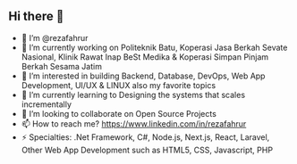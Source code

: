 ## Hi there 👋
- 👋 I’m @rezafahrur
- 🔭 I’m currently working on Politeknik Batu, Koperasi Jasa Berkah Sevate Nasional, Klinik Rawat Inap BeSt Medika & Koperasi Simpan Pinjam Berkah Sesama Jatim
- 👀 I’m interested in building Backend, Database, DevOps, Web App Development, UI/UX & LINUX also my favorite topics
- 🌱 I’m currently learning to Designing the systems that scales incrementally
- 💞️ I’m looking to collaborate on Open Source Projects
- 📫 How to reach me? https://www.linkedin.com/in/rezafahrur
- ⚡ Specialties: .Net Framework, C#, Node.js, Next.js, React, Laravel, Other Web App Development such as HTML5, CSS, Javascript, PHP
<!--
**rezafahrur/rezafahrur** is a ✨ _special_ ✨ repository because its `README.md` (this file) appears on your GitHub profile.

Here are some ideas to get you started:

- 🔭 I’m currently working on ...
- 🌱 I’m currently learning ...
- 👯 I’m looking to collaborate on ...
- 🤔 I’m looking for help with ...
- 💬 Ask me about ...
- 📫 How to reach me: ...
- 😄 Pronouns: ...
- ⚡ Fun fact: ...
-->
